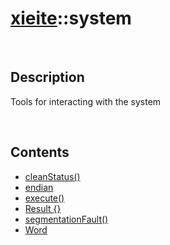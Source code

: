 # [xieite](./xieite.md)\:\:system

&nbsp;

## Description
Tools for interacting with the system

&nbsp;

## Contents
- [cleanStatus\(\)](./namespaces/system/clean_status.md)
- [endian](./namespaces/system/endian.md)
- [execute\(\)](./namespaces/system/execute.md)
- [Result \{\}](./namespaces/system/result.md)
- [segmentationFault\(\)](./namespaces/system/segmentation_fault.md)
- [Word](./namespaces/system/word.md)
